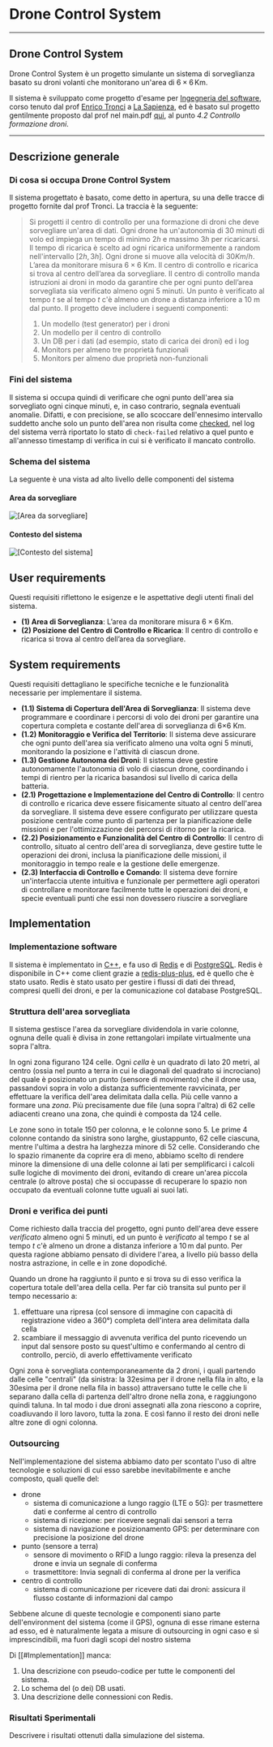 # Drone Control System
***
## Drone Control System
Drone Control System è un progetto simulante un sistema di sorveglianza basato su droni volanti che monitorano un'area di $6\times6\,\mathrm{Km}$.

Il sistema è sviluppato come progetto d'esame per [Ingegneria del software](https://corsidilaurea.uniroma1.it/it/view-course-details/2023/29923/20190322090929/1c0d2a0e-d989-463c-a09a-00b823557edd/8e637351-4a3a-47a1-ab11-dfe4ad47e446/4f7bd2b2-2f8e-4c38-b15f-7f3c310550b6/8bcc378c-9ff1-4263-87b7-04a394485a9f?guid_cv=8e637351-4a3a-47a1-ab11-dfe4ad47e446&current_erogata=1c0d2a0e-d989-463c-a09a-00b823557edd), corso tenuto dal prof [Enrico Tronci](https://corsidilaurea.uniroma1.it/it/users/enricotronciuniroma1it) a [La Sapienza](https://www.uniroma1.it/), ed è basato sul progetto gentilmente proposto dal prof nel main.pdf [qui](https://drive.google.com/drive/folders/15HrKGosqsuBBe8qWCm1qB_PvIbRLohqZ), al punto *4.2 Controllo formazione droni*.
***
## Descrizione generale

### Di cosa si occupa Drone Control System
Il sistema progettato è basato, come detto in apertura, su una delle tracce di progetto fornite dal prof Tronci. La traccia è la seguente:
>Si progetti il centro di controllo per una formazione di droni che deve sorvegliare un'area di dati. Ogni drone ha un'autonomia di $30$ minuti di volo ed impiega un tempo di minimo $2h$ e massimo $3h$ per ricaricarsi. Il tempo di ricarica è scelto ad ogni ricarica uniformemente a random nell'intervallo $[2h, 3h]$. Ogni drone si muove alla velocità di $30 Km/h$. L’area da monitorare misura $6\times6$ Km. Il centro di controllo e ricarica si trova al centro dell’area da sorvegliare. Il centro di controllo manda istruzioni ai droni in modo da garantire che per ogni punto dell’area sorvegliata sia verificato almeno ogni $5$ minuti. Un punto è verificato al tempo $t$ se al tempo $t$ c'è almeno un drone a distanza inferiore a $10$ m dal punto. Il progetto deve includere i seguenti componenti:
>1. Un modello (test generator) per i droni
>2. Un modello per il centro di controllo
>3. Un DB per i dati (ad esempio, stato di carica dei droni) ed i log
>4. Monitors per almeno tre proprietà funzionali
>5. Monitors per almeno due proprietà non-funzionali


### Fini del sistema
Il sistema si occupa quindi di verificare che ogni punto dell'area sia sorvegliato ogni cinque minuti, e, in caso contrario, segnala eventuali anomalie. Difatti, e con precisione, se allo scoccare dell'ennesimo intervallo suddetto anche solo un punto dell'area non risulta come [checked](sap/crs/ing/checked), nel log del sistema verrà riportato lo stato di `check-failed` relativo a quel punto e all'annesso timestamp di verifica in cui si è verificato il mancato controllo.

### Schema del sistema
La seguente è una vista ad alto livello delle componenti del sistema

#### Area da sorvegliare
![[Area da sorvegliare]](res/area_view.jpg)

#### Contesto del sistema
![[Contesto del sistema]](res/cntxt_view.png)

## User requirements
Questi requisiti riflettono le esigenze e le aspettative degli utenti finali del sistema.

- **(1) Area di Sorveglianza**: L’area da monitorare misura $6×6\,\mathrm{Km}$.
- **(2) Posizione del Centro di Controllo e Ricarica**: Il centro di controllo e ricarica si trova al centro dell’area da sorvegliare.

## System requirements
Questi requisiti dettagliano le specifiche tecniche e le funzionalità necessarie per implementare il sistema.

- **(1.1) Sistema di Copertura dell'Area di Sorveglianza**: Il sistema deve programmare e coordinare i percorsi di volo dei droni per garantire una copertura completa e costante dell'area di sorveglianza di 6×6 Km.
- **(1.2) Monitoraggio e Verifica del Territorio**: Il sistema deve assicurare che ogni punto dell'area sia verificato almeno una volta ogni 5 minuti, monitorando la posizione e l'attività di ciascun drone.
- **(1.3) Gestione Autonoma dei Droni**: Il sistema deve gestire autonomamente l'autonomia di volo di ciascun drone, coordinando i tempi di rientro per la ricarica basandosi sul livello di carica della batteria.
- **(2.1) Progettazione e Implementazione del Centro di Controllo**: Il centro di controllo e ricarica deve essere fisicamente situato al centro dell'area da sorvegliare. Il sistema deve essere configurato per utilizzare questa posizione centrale come punto di partenza per la pianificazione delle missioni e per l'ottimizzazione dei percorsi di ritorno per la ricarica.
- **(2.2) Posizionamento e Funzionalità del Centro di Controllo**: Il centro di controllo, situato al centro dell'area di sorveglianza, deve gestire tutte le operazioni dei droni, inclusa la pianificazione delle missioni, il monitoraggio in tempo reale e la gestione delle emergenze.
- **(2.3) Interfaccia di Controllo e Comando**: Il sistema deve fornire un'interfaccia utente intuitiva e funzionale per permettere agli operatori di controllare e monitorare facilmente tutte le operazioni dei droni, e specie eventuali punti che essi non dovessero riuscire a sorvegliare

## Implementation
### Implementazione software
Il sistema è implementato in [C++](https://isocpp.org/), e fa uso di [Redis](https://redis.io/) e di [PostgreSQL](https://www.postgresql.org/).
Redis è disponibile in C++ come client grazie a [redis-plus-plus](https://github.com/sewenew/redis-plus-plus), ed è quello che è stato usato.
Redis è stato usato per gestire i flussi di dati dei thread, compresi quelli dei droni, e per la comunicazione col database PostgreSQL.

### Struttura dell'area sorvegliata
Il sistema gestisce l'area da sorvegliare dividendola in varie colonne, ognuna delle quali è divisa in zone rettangolari impilate virtualmente una sopra l'altra.

In ogni zona figurano $124$ celle. Ogni *cella* è un quadrato di lato $20$ metri, al centro (ossia nel punto a terra in cui le diagonali del quadrato si incrociano) del quale è posizionato un punto (sensore di movimento) che il drone usa, passandovi sopra in volo a distanza sufficientemente ravvicinata, per effettuare la verifica dell'area delimitata dalla cella. 
Più celle vanno a formare una _zona_. Più precisamente due file (una sopra l'altra) di $62$ celle adiacenti creano una zona, che quindi è composta da $124$ celle.

Le zone sono in totale $150$ per colonna, e le colonne sono $5$. Le prime $4$ colonne contando da sinistra sono larghe, giustappunto, $62$ celle ciascuna, mentre l'ultima a destra ha larghezza minore di $52$ celle. Considerando che lo spazio rimanente da coprire era di meno, abbiamo scelto di rendere minore la dimensione di una delle colonne ai lati per semplificarci i calcoli sulle logiche di movimento dei droni, evitando di creare un'area piccola centrale (o altrove posta) che si occupasse di recuperare lo spazio non occupato da eventuali colonne tutte uguali ai suoi lati.

### Droni e verifica dei punti
Come richiesto dalla traccia del progetto, ogni punto dell'area deve essere _verificato_ almeno ogni $5$ minuti, ed un punto è _verificato_ al tempo $t$ se al tempo $t$ c'è almeno un drone a distanza inferiore a $10\,\mathrm{m}$ dal punto.
Per questa ragione abbiamo pensato di dividere l'area, a livello più basso della nostra astrazione, in celle e in zone dopodiché.

Quando un drone ha raggiunto il punto e si trova su di esso verifica la copertura totale dell'area della cella. Per far ciò transita sul punto per il tempo necessario a:
1. effettuare una ripresa (col sensore di immagine con capacità di registrazione video a $360$°) completa dell'intera area delimitata dalla cella
2. scambiare il messaggio di avvenuta verifica del punto ricevendo un input dal sensore posto su quest'ultimo e confermando al centro di controllo, perciò, di averlo effettivamente verificato

Ogni zona è sorvegliata contemporaneamente da $2$ droni, i quali partendo dalle celle "centrali" (da sinistra: la $32\mathrm{esima}$ per il drone nella fila in alto, e la $30\mathrm{esima}$ per il drone nella fila in basso) attraversano tutte le celle che li separano dalla cella di partenza dell'altro drone nella zona, e raggiungono quindi taluna.
In tal modo i due droni assegnati alla zona riescono a coprire, coadiuvando il loro lavoro, tutta la zona. E così fanno il resto dei droni nelle altre zone di ogni colonna.

### Outsourcing
Nell'implementazione del sistema abbiamo dato per scontato l'uso di altre tecnologie e soluzioni di cui esso sarebbe inevitabilmente e anche composto, quali quelle del:
- drone
  - sistema di comunicazione a lungo raggio (LTE o 5G): per trasmettere dati e conferme al centro di controllo
  - sistema di ricezione: per ricevere segnali dai sensori a terra
  - sistema di navigazione e posizionamento GPS: per determinare con precisione la posizione del drone
- punto (sensore a terra)
  - sensore di movimento o RFID a lungo raggio: rileva la presenza del drone e invia un segnale di conferma
  - trasmettitore: Invia segnali di conferma al drone per la verifica
- centro di controllo
  - sistema di comunicazione per ricevere dati dai droni: assicura il flusso costante di informazioni dal campo

Sebbene alcune di queste tecnologie e componenti siano parte dell'environment del sistema (come il GPS), ognuna di esse rimane esterna ad esso, ed è naturalmente legata a misure di outsourcing in ogni caso e sì imprescindibili, ma fuori dagli scopi del nostro sistema

Di [[#Implementation]] manca:
1. Una descrizione con pseudo-codice per tutte le componenti del sistema.
2. Lo schema del (o dei) DB usati.
3. Una descrizione delle connessioni con Redis.

### Risultati Sperimentali
Descrivere i risultati ottenuti dalla simulazione del sistema.
